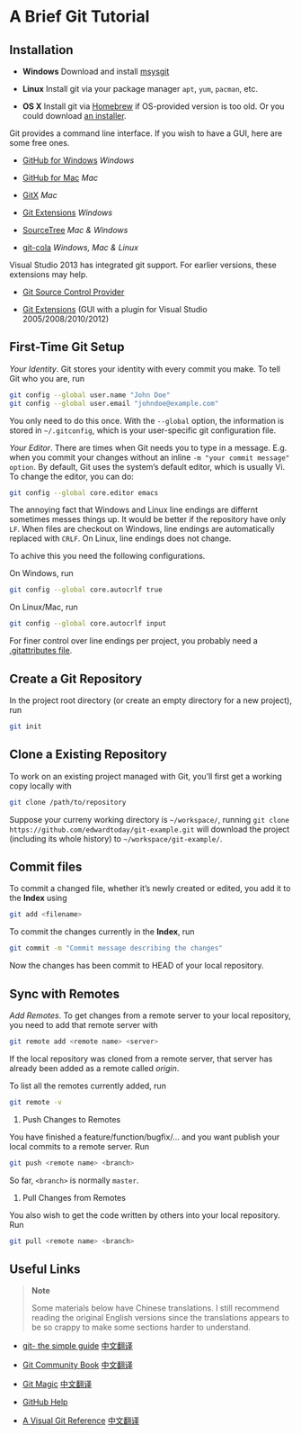 A Brief Git Tutorial
====================

Installation
------------

-   **Windows** Download and install [msysgit](http://code.google.com/p/msysgit/downloads/list?can=3)

-   **Linux** Install git via your package manager `apt`, `yum`, `pacman`, etc.

-   **OS X** Install git via [Homebrew](http://brew.sh/) if OS-provided version is too old. Or you could download [an installer](http://code.google.com/p/git-osx-installer).

Git provides a command line interface. If you wish to have a GUI, here are some free ones.

-   [GitHub for Windows](http://windows.github.com/) *Windows*

-   [GitHub for Mac](http://mac.github.com/) *Mac*

-   [GitX](http://rowanj.github.io/gitx/) *Mac*

-   [Git Extensions](http://code.google.com/p/gitextensions/) *Windows*

-   [SourceTree](http://www.sourcetreeapp.com/) *Mac & Windows*

-   [git-cola](http://git-cola.github.com/) *Windows, Mac & Linux*

Visual Studio 2013 has integrated git support. For earlier versions, these extensions may help.

-   [Git Source Control Provider](http://gitscc.codeplex.com/)

-   [Git Extensions](https://code.google.com/p/gitextensions/) (GUI with a plugin for Visual Studio 2005/2008/2010/2012)

First-Time Git Setup
--------------------

*Your Identity*.
Git stores your identity with every commit you make. To tell Git who you are, run

```bash
git config --global user.name "John Doe"
git config --global user.email "johndoe@example.com"
```

You only need to do this once. With the `--global` option, the information is stored in `~/.gitconfig`, which is your user-specific git configuration file.

*Your Editor*.
There are times when Git needs you to type in a message. E.g. when you commit your changes without an inline `-m "your commit message" option`. By default, Git uses the system’s default editor, which is usually Vi. To change the editor, you can do:

```bash
git config --global core.editor emacs
```

The annoying fact that Windows and Linux line endings are differnt sometimes messes things up. It would be better if the repository have only `LF`. When files are checkout on Windows, line endings are automatically replaced with `CRLF`. On Linux, line endings does not change.

To achive this you need the following configurations.

On Windows, run

```bash
git config --global core.autocrlf true
```

On Linux/Mac, run

```bash
git config --global core.autocrlf input
```

For finer control over line endings per project, you probably need a [.gitattributes file](https://help.github.com/articles/dealing-with-line-endings#per-repository-settings).

Create a Git Repository
-----------------------

In the project root directory (or create an empty directory for a new project), run

```bash
git init
```

Clone a Existing Repository
---------------------------

To work on an existing project managed with Git, you’ll first get a working copy locally with

```bash
git clone /path/to/repository
```

Suppose your curreny working directory is `~/workspace/`, running `git clone https://github.com/edwardtoday/git-example.git` will download the project (including its whole history) to `~/workspace/git-example/`.

Commit files
------------

To commit a changed file, whether it’s newly created or edited, you add it to the **Index** using

```bash
git add <filename>
```

To commit the changes currently in the **Index**, run

```bash
git commit -m "Commit message describing the changes"
```

Now the changes has been commit to HEAD of your local repository.

Sync with Remotes
-----------------

*Add Remotes*.
To get changes from a remote server to your local repository, you need to add that remote server with

```bash
git remote add <remote name> <server>
```

If the local repository was cloned from a remote server, that server has already been added as a remote called *origin*.

To list all the remotes currently added, run

```bash
git remote -v
```

1.  Push Changes to Remotes

You have finished a feature/function/bugfix/… and you want publish your local commits to a remote server. Run

```bash
git push <remote name> <branch>
```

So far, `<branch>` is normally `master`.

1.  Pull Changes from Remotes

You also wish to get the code written by others into your local repository. Run

```bash
git pull <remote name> <branch>
```

Useful Links
------------

> **Note**
>
> Some materials below have Chinese translations. I still recommend reading the original English versions since the translations appears to be so crappy to make some sections harder to understand.

-   [git- the simple guide](http://rogerdudler.github.io/git-guide/) [中文翻译](http://rogerdudler.github.io/git-guide/index.zh.html)

-   [Git Community Book](http://git-scm.com/book) [中文翻译](http://git-scm.com/book/zh)

-   [Git Magic](http://www-cs-students.stanford.edu/~blynn/gitmagic/) [中文翻译](http://www-cs-students.stanford.edu/\~blynn/gitmagic/intl/zh_cn/)

-   [GitHub Help](https://help.github.com/)

-   [A Visual Git Reference](http://marklodato.github.io/visual-git-guide/index-en.html) [中文翻译](http://marklodato.github.io/visual-git-guide/index-zh-cn.html)
